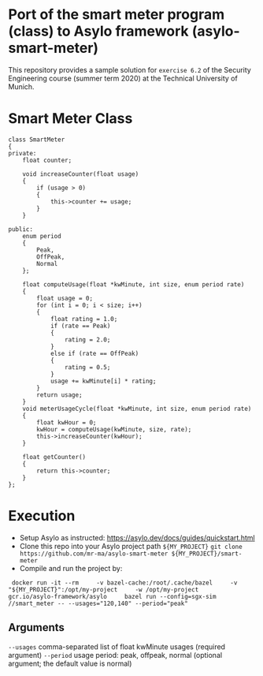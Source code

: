 # Port of the smart meter program (class) to Asylo framework (asylo-smart-meter)
This repository provides a sample solution for `exercise 6.2` of the Security Engineering course (summer term 2020) at the Technical University of Munich.

# Smart Meter Class
```
class SmartMeter
{
private:
    float counter;

    void increaseCounter(float usage)
    {
        if (usage > 0)
        {
            this->counter += usage;
        }
    }

public:
    enum period
    {
        Peak,
        OffPeak,
        Normal
    };

    float computeUsage(float *kwMinute, int size, enum period rate)
    {
        float usage = 0;
        for (int i = 0; i < size; i++)
        {
            float rating = 1.0;
            if (rate == Peak)
            {
                rating = 2.0;
            }
            else if (rate == OffPeak)
            {
                rating = 0.5;
            }
            usage += kwMinute[i] * rating;
        }
        return usage;
    }
    void meterUsageCycle(float *kwMinute, int size, enum period rate)
    {
        float kwHour = 0;
        kwHour = computeUsage(kwMinute, size, rate);
        this->increaseCounter(kwHour);
    }

    float getCounter()
    {
        return this->counter;
    }
};
```
# Execution 
- Setup Asylo as instructed: https://asylo.dev/docs/guides/quickstart.html 
- Clone this repo into your Asylo project path `${MY_PROJECT}`
  ```git clone https://github.com/mr-ma/asylo-smart-meter ${MY_PROJECT}/smart-meter```
- Compile and run the project by:
```
 docker run -it --rm     -v bazel-cache:/root/.cache/bazel     -v "${MY_PROJECT}":/opt/my-project     -w /opt/my-project     gcr.io/asylo-framework/asylo     bazel run --config=sgx-sim //smart_meter -- --usages="120,140" --period="peak"

```
## Arguments
`--usages` comma-separated list of float kwMinute usages (required argument)
`--period` usage period: peak, offpeak, normal (optional argument; the default value is normal)
